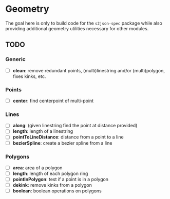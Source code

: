 # Geometry

The goal here is only to build code for the `s2json-spec` package while also providing additional geometry utilities necessary for other modules.

## TODO

### Generic

- [ ] **clean**: remove redundant points, (multi)linestring and/or (multi)polygon, fixes kinks, etc.

### Points

- [ ] **center**: find centerpoint of multi-point

### Lines

- [ ] **along**: (given linestring find the point at distance provided)
- [ ] **length**: length of a linestring
- [ ] **pointToLineDistance**: distance from a point to a line
- [ ] **bezierSpline**: create a bezier spline from a line

### Polygons

- [ ] **area**: area of a polygon
- [ ] **length**: length of each polygon ring
- [ ] **pointInPolygon**: test if a point is in a polygon
- [ ] **dekink**: remove kinks from a polygon
- [ ] **boolean**: boolean operations on polygons

